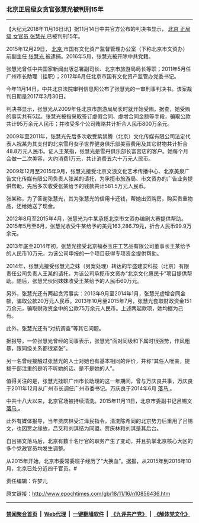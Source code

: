 ### 北京正局级女贪官张慧光被判刑15年
------------------------

<p>
 【大纪元2018年11月16日讯】据11月14日中共官方公布的判决书显示，
 <a href="http://www.epochtimes.com/gb/tag/%E5%8C%97%E4%BA%AC.html">
  北京
 </a>
 <a href="http://www.epochtimes.com/gb/tag/%E6%AD%A3%E5%B1%80%E7%BA%A7.html">
  正局级
 </a>
 <a href="http://www.epochtimes.com/gb/tag/%E5%A5%B3%E5%AE%98%E5%91%98.html">
  女官员
 </a>
 <a href="http://www.epochtimes.com/gb/tag/%E5%BC%A0%E6%85%A7%E5%85%89.html">
  张慧光
 </a>
 已被判刑15年。
</p>
<p>
 2015年12月29日，
 <a href="http://www.epochtimes.com/gb/tag/%E5%8C%97%E4%BA%AC.html">
  北京
 </a>
 市国有文化资产监督管理办公室（下称北京市文资办）前副主任
 <a href="http://www.epochtimes.com/gb/tag/%E5%BC%A0%E6%85%A7%E5%85%89.html">
  张慧光
 </a>
 被逮捕。2016年5月，张慧光被开除中共党籍。
</p>
<p>
 张慧光曾任中共国家新闻出版总署副司长、北京市旅游局局长等职；2011年5月任广州市长助理（挂职）；2012年6月任北京市国有文化资产监管办党委书记。
</p>
<p>
 今年11月14日，中共北京法院审判信息网公布了张慧光的一审刑事判决书。该案裁判日期是2017年3月30日。
</p>
<p>
 判决书显示，张慧光从2009年任北京市旅游局局长时就开始受贿。据查，她受贿的事实共有5起。张慧光被指采取签订虚假合同、虚增合同金额等手段，骗取公款共计95万余元人民币；并收受多个公司贿赂共计折合人民币800万余元。
</p>
<p>
 2009年至2011年，张慧光先后多次收受紫禁腾（北京）文化传媒有限公司法定代表人祝某为其支付的北京雪丹女子世界健身俱乐部美容费用及其它财物共计折合48.8万元人民币。证人王某指，张慧光是雪丹俱乐部长富宫店的客户。她每个月会做一二次美容，大约消费1万元，共计消费五六十万元人民币。
</p>
<p>
 2009年12月至2015年9月，张慧光接受北京文浪文化艺术传播中心、北京美泉广告文化传媒有限公司负责人张某的请托，为承揽市旅游局、市文资办的广告业务提供帮助，先后多次收受张某给予的钱款共计581.5万元人民币。
</p>
<p>
 张某称，为了答谢张慧光，其为张慧光的信用卡还钱，帮她出资购房，购买贵重物品，还给她送了现金。
</p>
<p>
 2012年8月至2015年4月，张慧光为牛某承揽北京市文资办编剧大赛提供帮助。2015年5月至6月，张慧光收受牛某给予的美元163,286.79元，折合人民币99.9万余元。
</p>
<p>
 2013年底至2014年初，张慧光接受北京福泰玉庄工艺品有限公司董事长王某给予的人民币10万元，为该公司申报的一个项目获得专项资金提供帮助。
</p>
<p>
 2014年，张慧光接受张慧光之妹（另案处理）转达的华盛建安科技（北京）有限责任公司负责人王某的请托，为该公司承揽市文资办“北京文化惠民卡”项目提供帮助。随后，张慧光伙同妹妹收受王某给予的人民币60万元。
</p>
<p>
 另外，张慧光还有两起贪污事实：2013年9月至2014年1月，张慧光虚增合同金额，骗取公款20万元人民币。2013年10月至2015年7月，张慧光套取财政资金151万余元，骗取财政资金中的公款75万余元人民币。上述两起款项，她均据为己有。
</p>
<p>
 此外，张慧光还有“对抗调查”等其它问题。
</p>
<p>
 据报导，一位张慧光曾经的同事表示，张慧光“面对同级和下属时很强势，作风粗暴，跟同级关系都很紧张”。
</p>
<p>
 另一名曾经接触过张慧光的人士对她也有基本相同的评价，并称“其任人唯亲，提拔干部注重的是听不听她的话、是不是她的人”。
</p>
<p>
 值得关注的是，张慧光挂职广州市长助理的这一年期间，曾与万庆良共事，万庆良于2011年12月从广州市长调任广州市委书记。万庆良于2014年6月
 <a href="http://www.epochtimes.com/gb/tag/%E8%90%BD%E9%A9%AC.html">
  落马
 </a>
 。
</p>
<p>
 中共十八大以来，北京官场被持续清洗。2015年11月11日，北京市委副书记吕锡文
 <a href="http://www.epochtimes.com/gb/tag/%E8%90%BD%E9%A9%AC.html">
  落马
 </a>
 。
</p>
<p>
 此外有媒体报导，当年贾庆林受江泽民指令，清洗陈希同的北京势力后重用了吕锡文，也因贾之缘故，吕又和刘淇结为同盟。贾庆林和刘淇是其后台。
</p>
<p>
 自吕锡文落马后，北京有数十名厅官的职务产生了变动，并且执掌北京核心大区的多个党政官员均发生调整。
</p>
<p>
 从2015年开始，北京市委常委班子经历了“大换血”。据报，从2015年到2016年10月，北京已处分近四千官员。#
</p>
<p>
 责任编辑：许梦儿
</p>

原文链接：http://www.epochtimes.com/gb/18/11/16/n10856436.htm


------------------------
#### [禁闻聚合首页](https://github.com/gfw-breaker/banned-news/blob/master/README.md) &nbsp;|&nbsp; [Web代理](https://github.com/gfw-breaker/open-proxy/blob/master/README.md) &nbsp;|&nbsp; [一键翻墙软件](https://github.com/gfw-breaker/nogfw/blob/master/README.md) &nbsp;|&nbsp; [《九评共产党》](https://github.com/gfw-breaker/9ping.md/blob/master/README.md#九评之一评共产党是什么) &nbsp;|&nbsp; [《解体党文化》](https://github.com/gfw-breaker/jtdwh.md/blob/master/README.md#绪论)